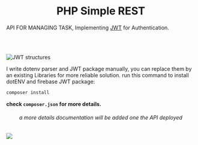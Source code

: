 <h1 style="text-align:center">PHP Simple REST</h1>

API FOR MANAGING TASK, Implementing [JWT](https://jwt.io/) for Authentication.



<br/>
<br/>


![JWT structures](https://miro.medium.com/max/1400/1*opylT3le-JKZ-paWKYRcYQ.png)


I write dotenv parser and JWT package manually, you can replace them by an existing Libraries for more reliable solution.
run this command to install dotENV and firebase JWT package:
```bash
composer install
```
__check `composer.json` for more details.__
<h6 style="text-align:center">a more details documentation will be added one the API deployed</h6>



<a href="https://github.com/assanimed/tasks_rest_api_jwt/graphs/contributors">
  <img src="https://contrib.rocks/image?repo=assanimed/tasks_rest_api_jwt" />
</a>





